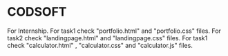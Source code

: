 # CODSOFT
For Internship.
For task1 check "portfolio.html" and "portfolio.css" files.
For task2 check "landingpage.html" and "landingpage.css" files.
For task1 check "calculator.html" , "calculator.css" and "calculator.js" files.
